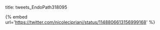 title: tweets_EndoPath318095

{% embed url='https://twitter.com/nicolecipriani/status/1148806613156999168' %}
